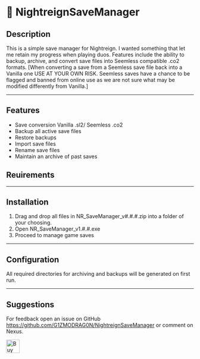 # 💾 NightreignSaveManager

## Description

This is a simple save manager for Nightreign. I wanted something that let me retain my progress when playing duos. Features include the ability to backup, archive, and convert save files into Seemless compatible .co2 formats.
[When converting a save from a Seemless save file back into a Vanilla one USE AT YOUR OWN RISK. Seemless saves have a chance to be flagged and banned from online use as we are not sure what may be modified differently from Vanilla.]

---

## Features

- Save conversion Vanilla .sl2/ Seemless .co2
- Backup all active save files
- Restore backups
- Import save files
- Rename save files
- Maintain an archive of past saves 

## Reuirements


---

## Installation

1. Drag and drop all files in NR_SaveManager_v#.#.#.zip into a folder of your choosing.
2. Open NR_SaveManager_v1.#.#.exe
3. Proceed to manage game saves

---

## Configuration

All required directories for archiving and backups will be generated on first run.

---

## Suggestions

For feedback open an issue on GitHub https://github.com/G1ZMODRAG0N/NightreignSaveManager or comment on Nexus.

<a href='https://ko-fi.com/T6T41GCSS1' target='_blank'><img height='36' style='border:0px;height:36px;' src='https://storage.ko-fi.com/cdn/kofi6.png?v=6' border='0' alt='Buy Me a Coffee at ko-fi.com' /></a>

